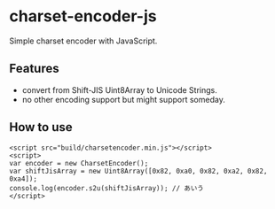 # charset-encoder-js
Simple charset encoder with JavaScript.

## Features
- convert from Shift-JIS Uint8Array to Unicode Strings.
- no other encoding support but might support someday.

## How to use
```
<script src="build/charsetencoder.min.js"></script>
<script>
var encoder = new CharsetEncoder();
var shiftJisArray = new Uint8Array([0x82, 0xa0, 0x82, 0xa2, 0x82, 0xa4]);
console.log(encoder.s2u(shiftJisArray)); // あいう
</script>
```
